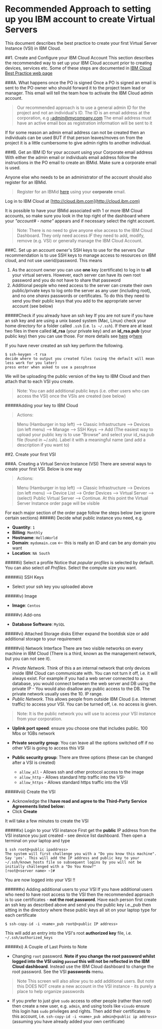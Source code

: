 # Recommended Approach to setting up you IBM account to create Virtual Servers

This document describes the best practice to create your first Virtual Server Instance (VSI) in IBM Cloud.

##1. Create and Configure your IBM Cloud Account
This section describes the recommended way to set up your IBM Cloud account prior to creating devices, services etc. Some of these steps are documented in [IBM Cloud Best Practice web page](https://cloud.ibm.com/account/best-practices)

###A. What happens once the PO is signed
Once a PO is signed an email is sent to the PO owner who should forward it to the project team lead or manager. This email will tell the team how to activate the IBM Cloud admin account.

> Our recommended approach is to use a general admin ID for the project and not an individual's ID. The ID is an email address at the corporation, e.g <project name>-admin@mycompany.com The email address must have an active email box as registration information will be sent to it

If for some reason an admin email address can not be created then an individuals can be used BUT if that person leaves/moves on from the project it is a little cumbersome to give admin rights to another individual.

###B. Get an IBM ID for your account using your Corporate email address
With either the admin email or individuals email address follow the instructions in the PO email to create an IBMid. Make sure a corporate email is used.

Anyone else who needs to be an administrator of the account should also register for an IBMid.

> Register for an IBMid [here](http://www.ibm.com/account/reg/us-en/signup?formid=urx-19776) using your **corporate** email.

Log in to IBM Cloud at [http://cloud.ibm.com](http://cloud.ibm.com)

It is possible to have your IBMid associated with 1 or more IBM Cloud accounts, so make sure you look in the top right of the dashboard where your _"account# - name"_ appears and if necessary select the right account. 

> Note: There is no need to give anyone else access to the IBM Cloud Dashboard. They only need access _IF_ they need to add, modify, remove (e.g. VSI) or generally manage the IBM Cloud Account.

###C. Set up an account owner's SSH keys to use for the servers
Our recommendation is to use SSH keys to manage access to resources on IBM cloud, and not use userid/password. This means
1. As the account owner you can use **one** key (certificate) to log in to **all** your virtual servers. However, each server can have its own root password and you do not have to share that password
2. Additional people who need access to the server can create their own public/private keys to log onto the server as any user (including root), and no one _shares_ passwords or certificates. To do this they need to send you their public keys that you add to the appropriate server account (see below)

#####Check if you already have an ssh key
If you are not sure if you have an ssh key and are using a unix based system (Mac, Linux) check your home directory for a folder called `.ssh` (i.e. `ls ~/.ssh`). If there are at least two files in there called **id_rsa** (your private key) and an **id_rsa.pub** (your public key) then you can use those. For more details see [here](https://cloud.ibm.com/docs/vpc-on-classic-vsi?topic=vpc-on-classic-vsi-ssh-keys) or[here](https://cloud.ibm.com/docs/vsi?topic=virtual-servers-ssh-keys)

If you have never created an ssh key perform the following.

	$ ssh-keygen -t rsa
	decide where to output you created files (using the default will mean less work for you later)
	press enter when asked to use a passphrase

We will be uploading the public version of the key to IBM Cloud and then attach that to each VSI you create. 

> Note: You can add additional public keys (i.e. other users who can access the VSI) once the VSIs are created (see below)

#####Adding your key to IBM Cloud

> Actions:

> Menu (Hamburger in top left) --> Classic Infrastructure --> Devices (on left menu) --> Manage --> SSH Keys --> Add (The easiest way to upload your public key is to use "Browse" and select your id_rsa.pub file (found in ~/.ssh). Label it with a meaningful name (and add a description if you want to)

##2. Create your first VSI

###A. Creating a Virtual Service Instance (VSI)
There are several ways to create your first VSI. Below is one way

> Actions:

> Menu (Hamburger in top left) --> Classic Infrastructure --> Devices (on left menu) --> Device List --> Order Devices --> Virtual Server --> (select) Public Virtual Server --> Continue. At this point the Virtual Server Instance order page will be visible


For each major section of the order page follow the steps below (we ignore certain sections)
#####i) Decide what public instance you need, e.g.

* **Quantity**: `1`
* **Billing**: `Monthly`
* **Hostname**: `HelloWorld`
* **Domain**: `mydomain.com`  <-- this is really an ID and can be any domain you want
* **Location**: `NA South`

#####ii) Select a profile
Notice that _popular profiles_ is selected by default. You can also select _all Profiles_. Select the compute size you want.

#####iii) SSH Keys
* Select your ssh key you uploaded above

#####iv) Image
* **Image**: `Centos`

#####v) Add-ons
* **Database Software**: `MySQL`

#####vi) Attached Storage disks
Either expand the bootdisk size or add additional storage to your requirement

#####vii) Network Interface
There are two visible networks on every machine in IBM Cloud (There is a third, known as the management network, but you can not see it). 
* _Private Network_. Think of this a an internal network that only devices inside IBM Cloud can communicate with. You can not turn it off, i.e. it will always exist. For example if you had a web server connected to a database, you would connect between the web server and DB using the private IP - You would also disallow any public access to the DB. The private network usually uses the 10. IP range.
* _Public Network_. This allows people from outside IBM Cloud (i.e. Internet traffic) to access your VSI. You can be turned off, i.e. no access is given.

> Note: It is the public network you will use to access your VSI instance from your corporation.

* **Uplink port speed**: ensure you choose one that includes public. 100 Mbs or 1GBs network

* **Private security group**: You can leave all the options switched off if no other VSI is going to access this VSI
* **Public security group**: There are three options (these can be changed after a VSI is created)
	
    * `allow_all` - Allows ssh and other protocol access to the image
    * `allow_http` - Allows standard http traffic into the VSI- 
    * `allow_https` - Allows standard https traffic into the VSI

#####viii) Create the VSI 

* Acknowledge the **I have read and agree to the Third-Party Service Agreements listed below:**
* Click **Create**

It will take a few minutes to create the VSI

#####ix) Login to your VSI instance
First get the **public** IP address from the VSI instance you just created - see device list dashboard. Then open a terminal on your laptop and type

	$ ssh root@<public ipaddress>
	The system will first challenge you with a "Do you know this machine". Say 'yes'. This will add the IP address and public key to your ~/.ssh/known_hosts file so subsequent logins by you will not be initially challenged with a "Do You Know?"
	[root@<server name> ~]#
You are now logged into your VSI !!

######x) Adding additional users to your VSI
If you have additional users who need to have root access to the VSI then the recommended approach is to use certificates - __not the root password__. Have each person first create an ssh key as described above and send you the public key i.e.<name>_pub then sitting in the directory where these public keys all sit on your laptop type for each certificate

	$ ssh-copy-id -i <name>_pub root@<public IP address>

This will add an entry into the VSI's root __authorized key__ file, i.e. `~/.ssh/authorized_keys`

#####xi) A Couple of Last Points to Note
*  Changing `root` password. **Note if you change the root password whilst logged into the VSI using `passwd` this will not be reflected in the IBM Cloud dashboard**. Instead use the IBM Cloud dashboard to change the root password. See the VSI **passwords** menu. 

> Note 
This screen will also allow you to add additional users. But note this DOES NOT create a new account in the VSI instance - its purely a place to help organize passwords

* If you prefer to just give `sudo` access to other people (rather than root) then create a new user, e.g. `admin`, and using tools like `visudo` ensure this login has `sudo` privileges and rights. Then add their certificates to this account, i.e. `ssh-copy-id -i <name>_pub admin@<public ip address>` (assuming you have already added your own certificate)



